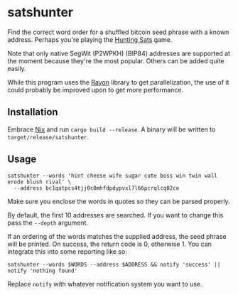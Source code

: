 # satshunter

Find the correct word order for a shuffled bitcoin seed phrase with a known address.
Perhaps you're playing the [Hunting Sats](https://www.huntingsats.com/) game.

Note that only native SegWit (P2WPKH) (BIP84) addresses are supported at the moment
because they're the most popular. Others can be added quite easily.

While this program uses the [Rayon](https://docs.rs/rayon/latest/rayon/) library to
get parallelization, the use of it could probably be improved upon to get more performance.

## Installation

Embrace [Nix](https://nixos.org/download) and run `cargo build --release`. A binary will be
written to `target/release/satshunter`.

## Usage

```shell
satshunter --words 'hint cheese wife sugar cute boss win twin wall erode blush rival' \
  --address bc1qatpcs4tjj0c0mhfdpdypvxl7l66pcrqlcq02ce
```

Make sure you enclose the words in quotes so they can be parsed properly.

By default, the first 10 addresses are searched. If you want to change this pass
the `--depth` argument.

If an ordering of the words matches the supplied address, the seed phrase will be printed.
On success, the return code is 0, otherwise 1. You can integrate this into some reporting like
so:

```
satshunter --words $WORDS --address $ADDRESS && notify 'success' || notify 'nothing found'
```

Replace `notify` with whatever notification system you want to use.
